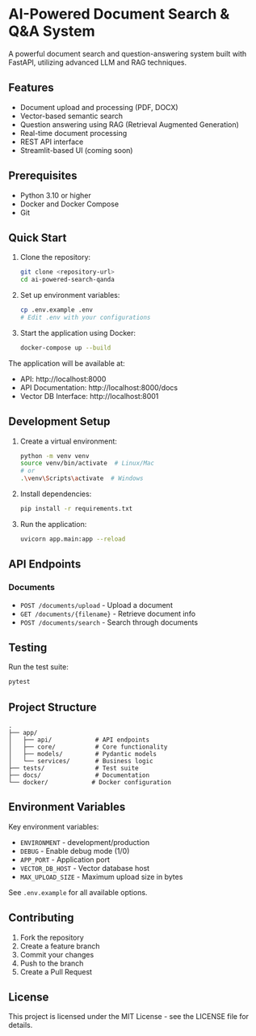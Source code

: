 # AI-Powered Document Search & Q&A System

A powerful document search and question-answering system built with FastAPI, utilizing advanced LLM and RAG techniques.

## Features

- Document upload and processing (PDF, DOCX)
- Vector-based semantic search
- Question answering using RAG (Retrieval Augmented Generation)
- Real-time document processing
- REST API interface
- Streamlit-based UI (coming soon)

## Prerequisites

- Python 3.10 or higher
- Docker and Docker Compose
- Git

## Quick Start

1. Clone the repository:
   ```bash
   git clone <repository-url>
   cd ai-powered-search-qanda
   ```

2. Set up environment variables:
   ```bash
   cp .env.example .env
   # Edit .env with your configurations
   ```

3. Start the application using Docker:
   ```bash
   docker-compose up --build
   ```

The application will be available at:
- API: http://localhost:8000
- API Documentation: http://localhost:8000/docs
- Vector DB Interface: http://localhost:8001

## Development Setup

1. Create a virtual environment:
   ```bash
   python -m venv venv
   source venv/bin/activate  # Linux/Mac
   # or
   .\venv\Scripts\activate  # Windows
   ```

2. Install dependencies:
   ```bash
   pip install -r requirements.txt
   ```

3. Run the application:
   ```bash
   uvicorn app.main:app --reload
   ```

## API Endpoints

### Documents
- `POST /documents/upload` - Upload a document
- `GET /documents/{filename}` - Retrieve document info
- `POST /documents/search` - Search through documents

## Testing

Run the test suite:
```bash
pytest
```

## Project Structure

```
.
├── app/
│   ├── api/            # API endpoints
│   ├── core/           # Core functionality
│   ├── models/         # Pydantic models
│   └── services/       # Business logic
├── tests/              # Test suite
├── docs/               # Documentation
└── docker/            # Docker configuration
```

## Environment Variables

Key environment variables:
- `ENVIRONMENT` - development/production
- `DEBUG` - Enable debug mode (1/0)
- `APP_PORT` - Application port
- `VECTOR_DB_HOST` - Vector database host
- `MAX_UPLOAD_SIZE` - Maximum upload size in bytes

See `.env.example` for all available options.

## Contributing

1. Fork the repository
2. Create a feature branch
3. Commit your changes
4. Push to the branch
5. Create a Pull Request

## License

This project is licensed under the MIT License - see the LICENSE file for details.
